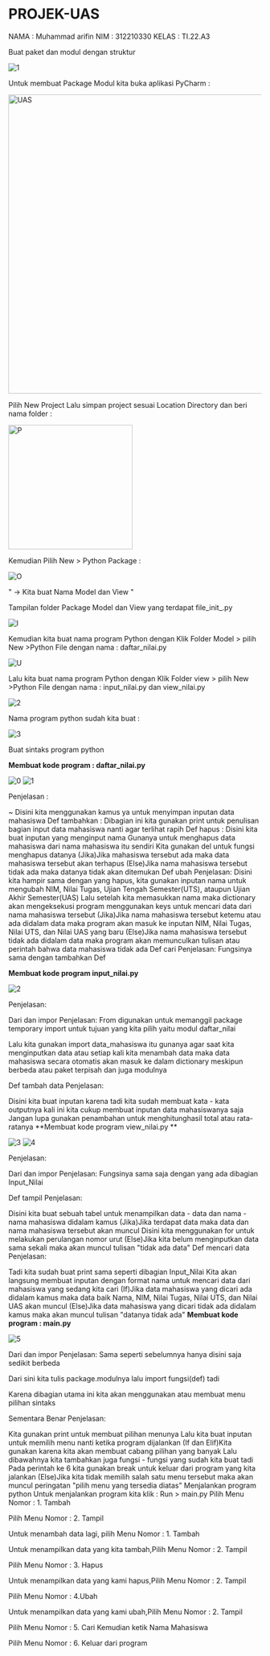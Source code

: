 # PROJEK-UAS
NAMA : Muhammad arifin
NIM : 312210330
KELAS : TI.22.A3


Buat paket dan modul dengan struktur


![1](https://user-images.githubusercontent.com/115518274/212716024-e1022312-2d10-4427-b5ef-232023135070.png)


Untuk membuat Package Modul kita buka aplikasi PyCharm :


<img width="594" alt="UAS" src="https://user-images.githubusercontent.com/115518274/212716667-add3ae6f-542b-43b9-b8e0-ae970171b7f3.png">


Pilih New Project Lalu simpan project sesuai Location Directory dan beri nama folder :


<img width="247" alt="P" src="https://user-images.githubusercontent.com/115518274/212716905-14026a0f-3be5-47ec-b363-8dd64b89797d.png">


Kemudian Pilih New > Python Package :


![O](https://user-images.githubusercontent.com/115518274/212717555-5b25aea2-012e-4e82-afef-706509593880.png)


 " -> Kita buat Nama Model dan View "


Tampilan folder Package Model dan View yang terdapat file_init_.py


![I](https://user-images.githubusercontent.com/115518274/212717995-bb589fe8-e781-4d82-9aff-35fab4babe55.png)


Kemudian kita buat nama program Python dengan Klik Folder Model > pilih New >Python File dengan nama : daftar_nilai.py


![U](https://user-images.githubusercontent.com/115518274/212718301-a9b96371-ba40-4b6a-9679-092df5b5a686.png)


Lalu kita buat nama program Python dengan Klik Folder view > pilih New >Python File dengan nama : input_nilai.py dan view_nilai.py


![2](https://user-images.githubusercontent.com/115518274/212718619-175ff11d-ea20-442f-be10-e1a9739695ff.png)


Nama program python sudah kita buat :


![3](https://user-images.githubusercontent.com/115518274/212718684-8ed7b551-6662-43ff-bff5-e987ed52da8f.png)


Buat sintaks program python


**Membuat kode program : daftar_nilai.py**


![0](https://user-images.githubusercontent.com/115518274/212719156-b8798548-7a45-4fbe-9d30-2868172604ff.png)
![1](https://user-images.githubusercontent.com/115518274/212719809-c7c46466-3aa8-4616-b103-712ffac2d8f7.png)



Penjelasan :

~ Disini kita menggunakan kamus ya untuk menyimpan inputan data mahasiswa
Def tambahkan : Dibagian ini kita gunakan print untuk penulisan bagian input data mahasiswa nanti agar terlihat rapih
Def hapus :
Disini kita buat inputan yang menginput nama
Gunanya untuk menghapus data mahasiswa dari nama mahasiswa itu sendiri
Kita gunakan del untuk fungsi menghapus datanya
(Jika)Jika mahasiswa tersebut ada maka data mahasiswa tersebut akan terhapus
(Else)Jika nama mahasiswa tersebut tidak ada maka datanya tidak akan ditemukan
Def ubah
Penjelasan:
Disini kita hampir sama dengan yang hapus, kita gunakan inputan nama untuk mengubah NIM, Nilai Tugas, Ujian Tengah Semester(UTS), ataupun Ujian Akhir Semester(UAS)
Lalu setelah kita memasukkan nama maka dictionary akan mengeksekusi program menggunakan keys untuk mencari data dari nama mahasiswa tersebut
(Jika)Jika nama mahasiswa tersebut ketemu atau ada didalam data maka program akan masuk ke inputan NIM, Nilai Tugas, Nilai UTS, dan Nilai UAS yang baru
(Else)Jika nama mahasiswa tersebut tidak ada didalam data maka program akan memunculkan tulisan atau perintah bahwa data mahasiswa tidak ada
Def cari
Penjelasan:
Fungsinya sama dengan tambahkan Def

**Membuat kode program input_nilai.py**


![2](https://user-images.githubusercontent.com/115518274/212719946-69f9c531-a3ce-4d51-be04-6c6c50871464.png)




Penjelasan:

Dari dan impor
Penjelasan:
From digunakan untuk memanggil package temporary import untuk tujuan yang kita pilih yaitu modul daftar_nilai

Lalu kita gunakan import data_mahasiswa itu gunanya agar saat kita menginputkan data atau setiap kali kita menambah data maka data mahasiswa secara otomatis akan masuk ke dalam dictionary meskipun berbeda atau paket terpisah dan juga modulnya

Def tambah data
Penjelasan:

Disini kita buat inputan karena tadi kita sudah membuat kata - kata outputnya kali ini kita cukup membuat inputan data mahasiswanya saja
Jangan lupa gunakan penambahan untuk menghitunghasil total atau rata- ratanya
**Membuat kode program view_nilai.py **


![3](https://user-images.githubusercontent.com/115518274/212720109-cdb8e948-5f70-4c97-a26d-a24f06d22893.png)
![4](https://user-images.githubusercontent.com/115518274/212720485-d8697b56-527b-41bc-886f-25f9f6aa4206.png)


Penjelasan:

Dari dan impor
Penjelasan:
Fungsinya sama saja dengan yang ada dibagian Input_Nilai

Def tampil
Penjelasan:

Disini kita buat sebuah tabel untuk menampilkan data - data dan nama - nama mahasiswa didalam kamus
(Jika)Jika terdapat data maka data dan nama mahasiswa tersebut akan muncul
Disini kita menggunakan for untuk melakukan perulangan nomor urut
(Else)Jika kita belum menginputkan data sama sekali maka akan muncul tulisan "tidak ada data"
Def mencari data
Penjelasan:

Tadi kita sudah buat print sama seperti dibagian Input_Nilai
Kita akan langsung membuat inputan dengan format nama untuk mencari data dari mahasiswa yang sedang kita cari
(If)Jika data mahasiswa yang dicari ada didalam kamus maka data baik Nama, NIM, Nilai Tugas, Nilai UTS, dan Nilai UAS akan muncul
(Else)Jika data mahasiswa yang dicari tidak ada didalam kamus maka akan muncul tulisan "datanya tidak ada"
**Membuat kode program : main.py**


![5](https://user-images.githubusercontent.com/115518274/212720171-9c9b03f6-4931-4f29-89c2-bbab9c1e9c85.png)


Dari dan impor
Penjelasan:
Sama seperti sebelumnya hanya disini saja sedikit berbeda

Dari sini kita tulis package.modulnya lalu import fungsi(def) tadi

Karena dibagian utama ini kita akan menggunakan atau membuat menu pilihan sintaks

Sementara Benar
Penjelasan:

Kita gunakan print untuk membuat pilihan menunya
Lalu kita buat inputan untuk memilih menu nanti ketika program dijalankan
(If dan Elif)Kita gunakan karena kita akan membuat cabang pilihan yang banyak
Lalu dibawahnya kita tambahkan juga fungsi - fungsi yang sudah kita buat tadi
Pada perintah ke 6 kita gunakan break untuk keluar dari program yang kita jalankan
(Else)Jika kita tidak memilih salah satu menu tersebut maka akan muncul peringatan "pilih menu yang tersedia diatas"
Menjalankan program python
Untuk menjalankan program kita klik : Run > main.py
Pilih Menu Nomor : 1. Tambah


Pilih Menu Nomor : 2. Tampil


Untuk menambah data lagi, pilih Menu Nomor : 1. Tambah


Untuk menampilkan data yang kita tambah,Pilih Menu Nomor : 2. Tampil


Pilih Menu Nomor : 3. Hapus


Untuk menampilkan data yang kami hapus,Pilih Menu Nomor : 2. Tampil


Pilih Menu Nomor : 4.Ubah


Untuk menampilkan data yang kami ubah,Pilih Menu Nomor : 2. Tampil


Pilih Menu Nomor : 5. Cari
Kemudian ketik Nama Mahasiswa



Pilih Menu Nomor : 6. Keluar dari program
